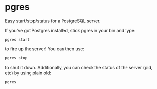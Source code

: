 # pgres
Easy start/stop/status for a PostgreSQL server.

If you've got Postgres installed, stick pgres in your bin and type:
```bash
pgres start
```
to fire up the server! You can then use:
```bash
pgres stop
```
to shut it down. Additionally, you can check the status of the server (pid, etc) by using plain old:
```bash
pgres
```
